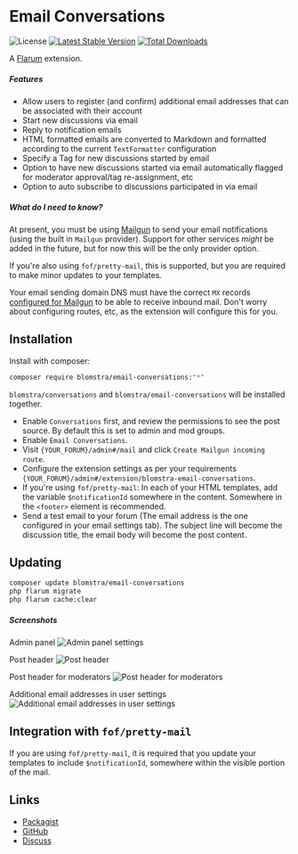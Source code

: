 # Email Conversations

![License](https://img.shields.io/badge/license-MIT-blue.svg) [![Latest Stable Version](https://img.shields.io/packagist/v/blomstra/email-conversations.svg)](https://packagist.org/packages/blomstra/email-conversations) [![Total Downloads](https://img.shields.io/packagist/dt/blomstra/email-conversations.svg)](https://packagist.org/packages/blomstra/email-conversations)

A [Flarum](http://flarum.org) extension. 

##### Features
- Allow users to register (and confirm) additional email addresses that can be associated with their account
- Start new discussions via email
- Reply to notification emails
- HTML formatted emails are converted to Markdown and formatted according to the current `TextFormatter` configuration
- Specify a Tag for new discussions started by email
- Option to have new discussions started via email automatically flagged for moderator approval/tag re-assignment, etc
- Option to auto subscribe to discussions participated in via email

##### What do I need to know?

At present, you must be using [Mailgun](https://www.mailgun.com/) to send your email notifications (using the built in `Mailgun` provider). Support for other services _might_ be added in the future, but for now this will be the only provider option.

If you're also using `fof/pretty-mail`, this is supported, but you are required to make minor updates to your templates.

Your email sending domain DNS must have the correct `MX` records [configured for Mailgun](https://documentation.mailgun.com/en/latest/quickstart-receiving.html#how-to-start-receiving-inbound-email) to be able to receive inbound mail. Don't worry about configuring routes, etc, as the extension will configure this for you.

## Installation

Install with composer:

```sh
composer require blomstra/email-conversations:"*"
```

`blomstra/conversations` and `blomstra/email-conversations` will be installed together.

- Enable `Conversations` first, and review the permissions to see the post source. By default this is set to admin and mod groups.
- Enable `Email Conversations`.
- Visit `{YOUR_FORUM}/admin#/mail` and click `Create Mailgun incoming route`. 
- Configure the extension settings as per your requirements `{YOUR_FORUM}/admin#/extension/blomstra-email-conversations`.
- If you're using `fof/pretty-mail`: In each of your HTML templates, add the variable `$notificationId` somewhere in the content. Somewhere in the `<footer>` element is recommended.
- Send a test email to your forum (The email address is the one configured in your email settings tab). The subject line will become the discussion title, the email body will become the post content.

## Updating

```sh
composer update blomstra/email-conversations
php flarum migrate
php flarum cache:clear
```

##### Screenshots

Admin panel
![Admin panel settings](https://x03fddb82-732e-4cdc-8d46-7ff0627bfc91-cdn.blomstra.community/files/2022-06-20/1655724584-946931-image.png)

Post header
![Post header](https://x03fddb82-732e-4cdc-8d46-7ff0627bfc91-cdn.blomstra.community/files/2022-06-20/1655724634-563198-image.png)

Post header for moderators
![Post header for moderators](https://x03fddb82-732e-4cdc-8d46-7ff0627bfc91-cdn.blomstra.community/files/2022-06-20/1655724755-474012-image.png)

Additional email addresses in user settings
![Additional email addresses in user settings](https://x03fddb82-732e-4cdc-8d46-7ff0627bfc91-cdn.blomstra.community/files/2022-06-20/1655724817-954100-image.png)

## Integration with `fof/pretty-mail`

If you are using `fof/pretty-mail`, it is required that you update your templates to include `$notificationId`, somewhere within the visible portion of the mail.

## Links

- [Packagist](https://packagist.org/packages/blomstra/email-conversations)
- [GitHub](https://github.com/blomstra/flarum-ext-email-conversations)
- [Discuss](https://discuss.flarum.org/d/PUT_DISCUSS_SLUG_HERE)
